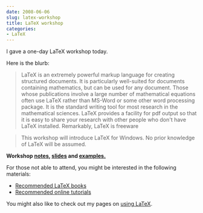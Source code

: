 ```yaml
---
date: 2008-06-06
slug: latex-workshop
title: LaTeX workshop
categories:
- LaTeX
---
```


I gave a one-day LaTeX workshop today.

Here is the blurb:

>LaTeX is an extremely powerful markup language for creating structured documents. It is particularly well-suited for documents containing mathematics, but can be used for any document. Those whose publications involve a large number of mathematical equations often use LaTeX rather than MS-Word or some other word processing package. It is the standard writing tool for most research in the mathematical sciences. LaTeX provides a facility for pdf output so that it is easy to share your research with other people who don't have LaTeX installed. Remarkably, LaTeX is freeware

>This workshop will introduce LaTeX for Windows. No prior knowledge of LaTeX will be assumed.

**Workshop [notes](/research/ECR_workshop_notes.pdf), [slides](/research/ECR_workshop.pdf) and [examples.](/research/examples.zip)**

For those not able to attend, you might be interested in the following materials:

  * [Recommended LaTeX books](/hyndsight/latex-books/)
  * [Recommended online tutorials](http://www.tug.org/tutorials/tugindia/)

You might also like to check out my pages on [using  LaTeX](/categories/latex/).

